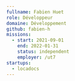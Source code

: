 ```yaml
---
fullname: Fabien Huet
role: Développeur
domaine: Développement
github: fabien-h
missions:
  - start: 2021-09-01
    end: 2022-01-31
    status: independent
    employer: /ut7
startups:
  - locadocs
---
```


